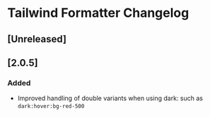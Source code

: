 # Tailwind Formatter Changelog

## [Unreleased]

## [2.0.5]
### Added
- Improved handling of double variants when using dark: such as `dark:hover:bg-red-500`
